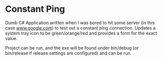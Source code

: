 Constant Ping
=============

Dumb C# Application written when I was bored to hit some server (in this case www.google.com) to test out a constant ping connection. Updates a system tray icon to be green/orange/red and provides a form for the exact value. 

Project can be run, and the exe will be found under bin/debug (or bin/release if release settings are configured) and can be run. 

